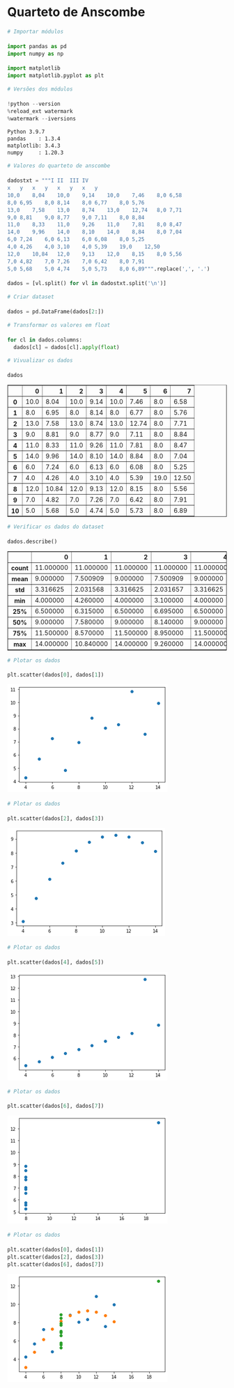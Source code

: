 
# Quarteto de Anscombe


```python
# Importar módulos

import pandas as pd
import numpy as np

import matplotlib
import matplotlib.pyplot as plt
```


```python
# Versões dos módulos

!python --version
%reload_ext watermark
%watermark --iversions
```

```
Python 3.9.7
pandas    : 1.3.4
matplotlib: 3.4.3
numpy     : 1.20.3

```


```python
# Valores do quarteto de anscombe

dadostxt = """I	II	III	IV
x	y	x	y	x	y	x	y
10,0	8,04	10,0	9,14	10,0	7,46	8,0	6,58
8,0	6,95	8,0	8,14	8,0	6,77	8,0	5,76
13,0	7,58	13,0	8,74	13,0	12,74	8,0	7,71
9,0	8,81	9,0	8,77	9,0	7,11	8,0	8,84
11,0	8,33	11,0	9,26	11,0	7,81	8,0	8,47
14,0	9,96	14,0	8,10	14,0	8,84	8,0	7,04
6,0	7,24	6,0	6,13	6,0	6,08	8,0	5,25
4,0	4,26	4,0	3,10	4,0	5,39	19,0	12,50
12,0	10,84	12,0	9,13	12,0	8,15	8,0	5,56
7,0	4,82	7,0	7,26	7,0	6,42	8,0	7,91
5,0	5,68	5,0	4,74	5,0	5,73	8,0	6,89""".replace(',', '.')

dados = [vl.split() for vl in dadostxt.split('\n')]
```


```python
# Criar dataset

dados = pd.DataFrame(dados[2:])
```


```python
# Transformar os valores em float

for cl in dados.columns:
  dados[cl] = dados[cl].apply(float)
```


```python
# Vivualizar os dados

dados
```


<div>
<style scoped>
    .dataframe tbody tr th:only-of-type {
        vertical-align: middle;
    }

    .dataframe tbody tr th {
        vertical-align: top;
    }

    .dataframe thead th {
        text-align: right;
    }
</style>
<table border="1" class="dataframe">
  <thead>
    <tr style="text-align: right;">
      <th></th>
      <th>0</th>
      <th>1</th>
      <th>2</th>
      <th>3</th>
      <th>4</th>
      <th>5</th>
      <th>6</th>
      <th>7</th>
    </tr>
  </thead>
  <tbody>
    <tr>
      <th>0</th>
      <td>10.0</td>
      <td>8.04</td>
      <td>10.0</td>
      <td>9.14</td>
      <td>10.0</td>
      <td>7.46</td>
      <td>8.0</td>
      <td>6.58</td>
    </tr>
    <tr>
      <th>1</th>
      <td>8.0</td>
      <td>6.95</td>
      <td>8.0</td>
      <td>8.14</td>
      <td>8.0</td>
      <td>6.77</td>
      <td>8.0</td>
      <td>5.76</td>
    </tr>
    <tr>
      <th>2</th>
      <td>13.0</td>
      <td>7.58</td>
      <td>13.0</td>
      <td>8.74</td>
      <td>13.0</td>
      <td>12.74</td>
      <td>8.0</td>
      <td>7.71</td>
    </tr>
    <tr>
      <th>3</th>
      <td>9.0</td>
      <td>8.81</td>
      <td>9.0</td>
      <td>8.77</td>
      <td>9.0</td>
      <td>7.11</td>
      <td>8.0</td>
      <td>8.84</td>
    </tr>
    <tr>
      <th>4</th>
      <td>11.0</td>
      <td>8.33</td>
      <td>11.0</td>
      <td>9.26</td>
      <td>11.0</td>
      <td>7.81</td>
      <td>8.0</td>
      <td>8.47</td>
    </tr>
    <tr>
      <th>5</th>
      <td>14.0</td>
      <td>9.96</td>
      <td>14.0</td>
      <td>8.10</td>
      <td>14.0</td>
      <td>8.84</td>
      <td>8.0</td>
      <td>7.04</td>
    </tr>
    <tr>
      <th>6</th>
      <td>6.0</td>
      <td>7.24</td>
      <td>6.0</td>
      <td>6.13</td>
      <td>6.0</td>
      <td>6.08</td>
      <td>8.0</td>
      <td>5.25</td>
    </tr>
    <tr>
      <th>7</th>
      <td>4.0</td>
      <td>4.26</td>
      <td>4.0</td>
      <td>3.10</td>
      <td>4.0</td>
      <td>5.39</td>
      <td>19.0</td>
      <td>12.50</td>
    </tr>
    <tr>
      <th>8</th>
      <td>12.0</td>
      <td>10.84</td>
      <td>12.0</td>
      <td>9.13</td>
      <td>12.0</td>
      <td>8.15</td>
      <td>8.0</td>
      <td>5.56</td>
    </tr>
    <tr>
      <th>9</th>
      <td>7.0</td>
      <td>4.82</td>
      <td>7.0</td>
      <td>7.26</td>
      <td>7.0</td>
      <td>6.42</td>
      <td>8.0</td>
      <td>7.91</td>
    </tr>
    <tr>
      <th>10</th>
      <td>5.0</td>
      <td>5.68</td>
      <td>5.0</td>
      <td>4.74</td>
      <td>5.0</td>
      <td>5.73</td>
      <td>8.0</td>
      <td>6.89</td>
    </tr>
  </tbody>
</table>
</div>


```python
# Verificar os dados do dataset

dados.describe()
```


<div>
<style scoped>
    .dataframe tbody tr th:only-of-type {
        vertical-align: middle;
    }

    .dataframe tbody tr th {
        vertical-align: top;
    }

    .dataframe thead th {
        text-align: right;
    }
</style>
<table border="1" class="dataframe">
  <thead>
    <tr style="text-align: right;">
      <th></th>
      <th>0</th>
      <th>1</th>
      <th>2</th>
      <th>3</th>
      <th>4</th>
      <th>5</th>
      <th>6</th>
      <th>7</th>
    </tr>
  </thead>
  <tbody>
    <tr>
      <th>count</th>
      <td>11.000000</td>
      <td>11.000000</td>
      <td>11.000000</td>
      <td>11.000000</td>
      <td>11.000000</td>
      <td>11.000000</td>
      <td>11.000000</td>
      <td>11.000000</td>
    </tr>
    <tr>
      <th>mean</th>
      <td>9.000000</td>
      <td>7.500909</td>
      <td>9.000000</td>
      <td>7.500909</td>
      <td>9.000000</td>
      <td>7.500000</td>
      <td>9.000000</td>
      <td>7.500909</td>
    </tr>
    <tr>
      <th>std</th>
      <td>3.316625</td>
      <td>2.031568</td>
      <td>3.316625</td>
      <td>2.031657</td>
      <td>3.316625</td>
      <td>2.030424</td>
      <td>3.316625</td>
      <td>2.030579</td>
    </tr>
    <tr>
      <th>min</th>
      <td>4.000000</td>
      <td>4.260000</td>
      <td>4.000000</td>
      <td>3.100000</td>
      <td>4.000000</td>
      <td>5.390000</td>
      <td>8.000000</td>
      <td>5.250000</td>
    </tr>
    <tr>
      <th>25%</th>
      <td>6.500000</td>
      <td>6.315000</td>
      <td>6.500000</td>
      <td>6.695000</td>
      <td>6.500000</td>
      <td>6.250000</td>
      <td>8.000000</td>
      <td>6.170000</td>
    </tr>
    <tr>
      <th>50%</th>
      <td>9.000000</td>
      <td>7.580000</td>
      <td>9.000000</td>
      <td>8.140000</td>
      <td>9.000000</td>
      <td>7.110000</td>
      <td>8.000000</td>
      <td>7.040000</td>
    </tr>
    <tr>
      <th>75%</th>
      <td>11.500000</td>
      <td>8.570000</td>
      <td>11.500000</td>
      <td>8.950000</td>
      <td>11.500000</td>
      <td>7.980000</td>
      <td>8.000000</td>
      <td>8.190000</td>
    </tr>
    <tr>
      <th>max</th>
      <td>14.000000</td>
      <td>10.840000</td>
      <td>14.000000</td>
      <td>9.260000</td>
      <td>14.000000</td>
      <td>12.740000</td>
      <td>19.000000</td>
      <td>12.500000</td>
    </tr>
  </tbody>
</table>
</div>


```python
# Plotar os dados

plt.scatter(dados[0], dados[1])
```


![image](img//2021_QUARTETO_DE_ANSCOMBE_ipynb_000.png)


```python
# Plotar os dados

plt.scatter(dados[2], dados[3])
```


![image](img//2021_QUARTETO_DE_ANSCOMBE_ipynb_001.png)


```python
# Plotar os dados

plt.scatter(dados[4], dados[5])
```


![image](img//2021_QUARTETO_DE_ANSCOMBE_ipynb_002.png)


```python
# Plotar os dados

plt.scatter(dados[6], dados[7])
```


![image](img//2021_QUARTETO_DE_ANSCOMBE_ipynb_003.png)


```python
# Plotar os dados

plt.scatter(dados[0], dados[1])
plt.scatter(dados[2], dados[3])
plt.scatter(dados[6], dados[7])
```


![image](img//2021_QUARTETO_DE_ANSCOMBE_ipynb_004.png)

